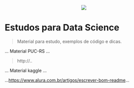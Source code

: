 <p align="center">
<img src="http://img.shields.io/static/v1?label=STATUS&message=EM%20DESENVOLVIMENTO&color=GREEN&style=for-the-badge"/>
</p>

<h1>Estudos para Data Science</h1>

> Material para estudo, exemplos de código e dicas.
> 
...
Material PUC-RS 
...

> http://..

...
Material kaggle
...


...https://www.alura.com.br/artigos/escrever-bom-readme...
